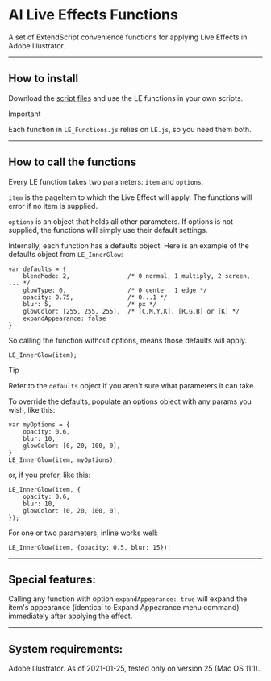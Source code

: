 # AI Live Effects Functions

A set of ExtendScript convenience functions for applying Live Effects in Adobe Illustrator.

---
## How to install

Download the [script files](https://github.com/mark1bean/ai-live-effect-functions/archive/master.zip) and use the LE functions in your own scripts.

> [!IMPORTANT]
> Each function in `LE_Functions.js` relies on `LE.js`, so you need them both.


---
## How to call the functions

Every LE function takes two parameters: `item` and `options`.

`item` is the pageItem to which the Live Effect will apply. The functions will error if no item is supplied.

`options` is an object that holds all other parameters. If options is not supplied, the functions will simply use their default settings.


Internally, each function has a defaults object. Here is an example of the defaults object from `LE_InnerGlow`:

```
var defaults = {
    blendMode: 2,                /* 0 normal, 1 multiply, 2 screen, ... */
    glowType: 0,                 /* 0 center, 1 edge */
    opacity: 0.75,               /* 0...1 */
    blur: 5,                     /* px */
    glowColor: [255, 255, 255],  /* [C,M,Y,K], [R,G,B] or [K] */
    expandAppearance: false
}
```

So calling the function without options, means those defaults will apply.

```
LE_InnerGlow(item);
```

> [!TIP]
> Refer to the `defaults` object if you aren't sure what parameters it can take.

To override the defaults, populate an options object with any params you wish, like this:

```
var myOptions = {
    opacity: 0.6,
    blur: 10,
    glowColor: [0, 20, 100, 0],
}
LE_InnerGlow(item, myOptions);
```

or, if you prefer, like this:

```
LE_InnerGlow(item, {
    opacity: 0.6,
    blur: 10,
    glowColor: [0, 20, 100, 0],
});
```

For one or two parameters, inline works well:
```
LE_InnerGlow(item, {opacity: 0.5, blur: 15});
```

---
## Special features:

Calling any function with option `expandAppearance: true` will expand the item's appearance (identical to Expand Appearance menu command) immediately after applying the effect.

---
## System requirements:

Adobe Illustrator. As of 2021-01-25, tested only on version 25 (Mac OS 11.1).
